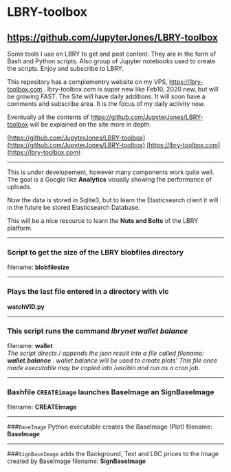 # LBRY-toolbox
## https://github.com/JupyterJones/LBRY-toolbox 
Some tools I use on LBRY to get and post content. They are in the form of Bash and Python scripts. Also group of Jupyter notebooks used to create the scripts. Enjoy and subscribe to LBRY.

This repository has a complementry website on my VPS, https://lbry-toolbox.com .  lbry-toolbox.com is super new like Feb10, 2020 new, but will be growing FAST. The Site will have daily additions. It will soon have a comments and subscribe area. It is the focus of my daily activity now. 

Eventually all the contents of https://github.com/JupyterJones/LBRY-toolbox will be explained on the site more in depth. 

[https://github.com/JupyterJones/LBRY-toolbox](https://github.com/JupyterJones/LBRY-toolbox)
[https://lbry-toolbox.com](https://lbry-toolbox.com)
***
This is under developement, however many components work quite well. The goal is a Google like **Analytics** visually showing the performance of uploads. 

Now the data is stored in Sqlite3, but to learn the Elasticsearch client it will in the future be stored Elasticsearch Database.

This will be a nice resource to learn the **Nuts and Bolts** of the LBRY platform.
***


### Script to get the size of the LBRY blobfiles directory
filename:  **blobfilesize**
***
### Plays the last file entered in a directory with vlc
  **watchVID.py**
  ***
### This script runs the command *lbrynet wallet balance* 
 


filename:   **wallet** <br />
*The script directs / appends the json result into a file called       filename:  **wallet.balance** . 
wallet.balance will be used to create plots' This file once made executable may be copied
into /usr/bin and run as a cron job.*

***

### Bashfile `CREATEimage` launches BaseImage an SignBaseImage
filename:  **CREATEimage**

***

###`BaseImage` Python executable creates the BaseImage (Plot)
filename: **BaseImage**


***

###`SignBaseImage` adds the Background, Text and LBC prices to the Image created by BaseImage
filename: **SignBaseImage**
